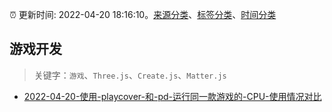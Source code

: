 :alarm_clock: 更新时间: 2022-04-20 18:16:10。[来源分类](../README.md)、[标签分类](../TAGS.md)、[时间分类](../TIMELINE.md)

## 游戏开发


> 关键字：`游戏`、`Three.js`、`Create.js`、`Matter.js`



- [2022-04-20-使用-playcover-和-pd-运行同一款游戏的-CPU-使用情况对比](https://www.v2ex.com/t/848266) 